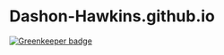 # Dashon-Hawkins.github.io

[![Greenkeeper badge](https://badges.greenkeeper.io/Dashon-Hawkins/Dashon-Hawkins.github.io.svg)](https://greenkeeper.io/)
